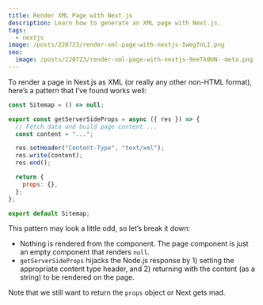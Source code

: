 ```yaml
---
title: Render XML Page with Next.js
description: Learn how to generate an XML page with Next.js.
tags:
  - nextjs
image: /posts/220723/render-xml-page-with-nextjs-IwegTnLI.png
seo:
  image: /posts/220723/render-xml-page-with-nextjs-9eeTk0UN--meta.png
---
```


To render a page in Next.js as XML (or really any other non-HTML format), here’s a pattern that I’ve found works well:

```js
const Sitemap = () => null;

export const getServerSideProps = async ({ res }) => {
  // Fetch data and build page content ...
  const content = "...";

  res.setHeader("Content-Type", "text/xml");
  res.write(content);
  res.end();

  return {
    props: {},
  };
};

export default Sitemap;
```

This pattern may look a little odd, so let’s break it down:

- Nothing is rendered from the component. The page component is just an empty component that renders `null`.
- `getServerSideProps` hijacks the Node.js response by 1) setting the appropriate content type header, and 2) returning with the content (as a string) to be rendered on the page.

Note that we still want to return the `props` object or Next gets mad.
